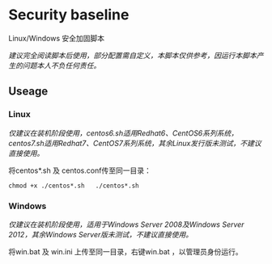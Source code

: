 # Security baseline
Linux/Windows 安全加固脚本

*建议完全阅读脚本后使用，部分配置需自定义，本脚本仅供参考，因运行本脚本产生的问题本人不负任何责任。*

## Useage

### Linux

*仅建议在装机阶段使用，centos6.sh适用Redhat6、CentOS6系列系统，centos7.sh适用Redhat7、CentOS7系列系统，其余Linux发行版未测试，不建议直接使用。*

将centos*.sh 及 centos.conf传至同一目录：

`chmod +x ./centos*.sh  
./centos*.sh`  

### Windows

*仅建议在装机阶段使用，适用于Windows Server 2008及Windows Server 2012，其余Windows Server版未测试，不建议直接使用。*

将win.bat 及 win.ini 上传至同一目录，右键win.bat ，以管理员身份运行。